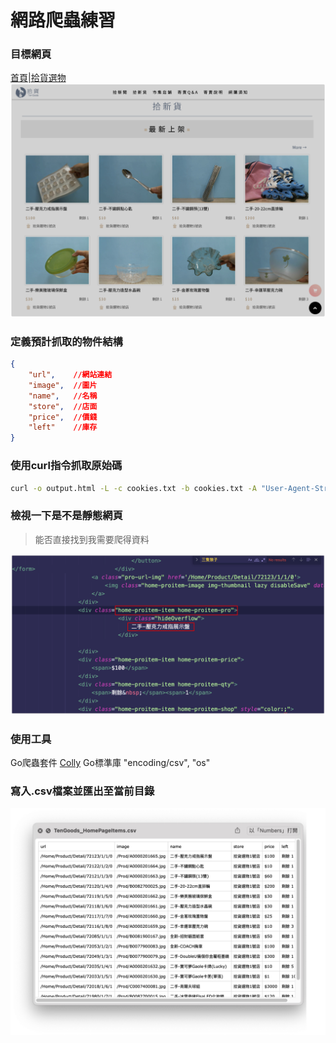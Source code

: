 # 網路爬蟲練習
### 目標網頁
[首頁|拾貨選物](https://www.tengoods.com.tw/)
![image](./img/HomePage.jpg)

### 定義預計抓取的物件結構
```json
{
    "url",    //網站連結
    "image",  //圖片  
    "name",   //名稱
    "store",  //店面  
    "price",  //價錢
    "left"    //庫存
}
```

### 使用curl指令抓取原始碼
```bash
curl -o output.html -L -c cookies.txt -b cookies.txt -A "User-Agent-String" "https://www.tengoods.com.tw/"
```

### 檢視一下是不是靜態網頁
> 能否直接找到我需要爬得資料

![image](./img/css_selector.png)

### 使用工具
Go爬蟲套件 [Colly](https://github.com/gocolly/colly)
Go標準庫 "encoding/csv", "os"

### 寫入.csv檔案並匯出至當前目錄
![image](./img/csv.png)
